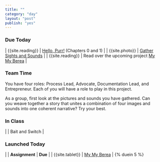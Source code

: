 ```yaml
---
title: ""
category: "day"
layout: "post"
publish: "yes"
---
```


### Due Today

| {{site.reading}} | [Hello, Purr!]({{site.base}}/todo/a3/) (Chapters 0 and 1) |
| {{site.photo}} | [Gather Sights and Sounds]({{site.base}}/todo/a4/) |
| {{site.reading}} | Read over the upcoming project [My My Berea]({{site.base}}/todo/tp0/) |

### Team Time

You have four roles: Process Lead, Advocate, Documentation Lead, and Entrepreneur. Each of you will have a role to play in this project.

As a group, first look at the pictures and sounds you have gathered. Can you weave together a story that unites a combination of four images and sounds into one coherent narrative? Try your best.

### In Class

| | Bait and Switch | 

### Launched Today

| | **Assignment** | **Due** |
| {{site.tablet}} | [My My Berea]({{site.base}}/todo/tp0/) | {% duein 5 %}